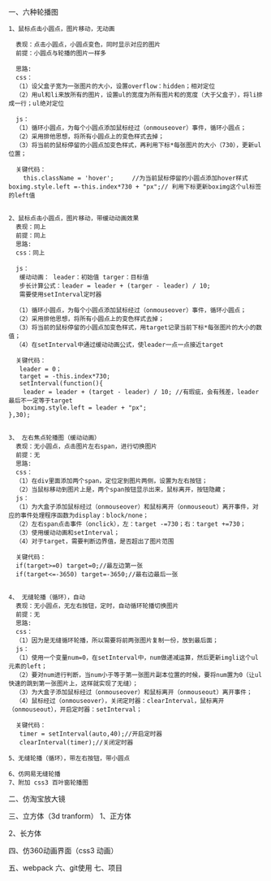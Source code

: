 一、六种轮播图

    
    1、鼠标点击小圆点，图片移动，无动画
  
      表现：点击小圆点，小圆点变色，同时显示对应的图片
      前提：小圆点与轮播的图片一样多
     
      思路:
      css：
      （1）设父盒子宽为一张图片的大小，设置overflow：hidden；相对定位
      （2）用ul和li来放所有的图片，设置ul的宽度为所有图片和的宽度（大于父盒子），将li排成一行；ul绝对定位
      
      js：
      （1）循环小圆点，为每个小圆点添加鼠标经过（onmouseover）事件，循环小圆点；
      （2）采用排他思想，将所有小圆点上的变色样式去掉；
      （3）将当前的鼠标停留的小圆点加变色样式，再利用下标*每张图片的大小（730），更新ul位置；
      
      关键代码：
        this.className = 'hover';     //为当前鼠标停留的小圆点添加hover样式
	boximg.style.left =-this.index*730 + "px";// 利用下标更新boximg这个ul标签的left值
 

    2、鼠标点击小圆点，图片移动，带缓动动画效果
      表现：同上
      前提：同上
      思路: 
      css：同上
      
      js：
       缓动动画： leader：初始值 targer：目标值 
       步长计算公式：leader = leader + (targer - leader) / 10;
       需要使用setInterval定时器
       
      （1）循环小圆点，为每个小圆点添加鼠标经过（onmouseover）事件，循环小圆点；
      （2）采用排他思想，将所有小圆点上的变色样式去掉；
      （3）将当前的鼠标停留的小圆点加变色样式，用target记录当前下标*每张图片的大小的数值；
      （4）在setInterval中通过缓动动画公式，使leader一点一点接近target
 
      关键代码：
       leader = 0；
       target = -this.index*730;
       setInterval(function(){
		leader = leader + (target - leader) / 10; //有瑕疵，会有残差，leader最后不一定等于target
		boximg.style.left = leader + "px";
	},30);
	  
	  
    3、 左右焦点轮播图（缓动动画）
      表现：无小圆点，点击图片左右span，进行切换图片
      前提：无
      思路: 
      css：
      （1）在div里面添加两个span，定位定到图片两侧，设置为左右按钮；
      （2）当鼠标移动到图片上是，两个span按钮显示出来，鼠标离开，按钮隐藏；
      js：
      （1）为大盒子添加鼠标经过（onmouseover）和鼠标离开（onmouseout）离开事件，对应的事件处理程序函数为display：block/none；
      （2）左右span点击事件（onclick），左：target -=730；右：target +=730；
      （3）使用缓动动画和setInterval；
      （4）对于target，需要判断边界值，是否超出了图片范围
 
      关键代码：
      if(target>=0) target=0;//最左边第一张
      if(target<=-3650) target=-3650;//最右边最后一张
      
      
    4、 无缝轮播（循环），自动
      表现：无小圆点，无左右按钮，定时，自动循环轮播切换图片
      前提：无
      思路: 
      css：
      （1）因为是无缝循环轮播，所以需要将前两张图片复制一份，放到最后面；
      js：
      （1）使用一个变量num=0，在setInterval中，num做递减运算，然后更新imgli这个ul元素的left；
      （2）要对num进行判断，当num小于等于第一张图片副本位置的时候，要将num置为0（让ul快速的跳到第一张图片上，这样就实现了无缝）；
      （3）为大盒子添加鼠标经过（onmouseover）和鼠标离开（onmouseout）离开事件；
      （4）鼠标经过（onmouseover），关闭定时器：clearInterval，鼠标离开（onmouseout），开启定时器：setInterval；
 
      关键代码：
       timer = setInterval(auto,40);//开启定时器
       clearInterval(timer);//关闭定时器
      
    5、无缝轮播（循环），带左右按钮，带小圆点
    
    6、仿网易无缝轮播
    7、附加 css3 百叶窗轮播图
    
二、仿淘宝放大镜


三、立方体（3d tranform）
  1、正方体
  
  2、长方体
  
四、仿360动画界面（css3 动画）

五、webpack
六、git使用
七、项目


